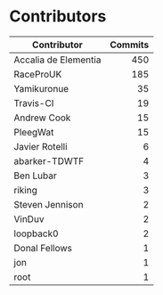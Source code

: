 Contributors
============


| Contributor | Commits |
|---|---:|
| Accalia de Elementia | 450 |
| RaceProUK | 185 |
| Yamikuronue | 35 |
| Travis-CI | 19 |
| Andrew Cook | 15 |
| PleegWat | 15 |
| Javier Rotelli | 6 |
| abarker-TDWTF | 4 |
| Ben Lubar | 3 |
| riking | 3 |
| Steven Jennison | 2 |
| VinDuv | 2 |
| loopback0 | 2 |
| Donal Fellows | 1 |
| jon | 1 |
| root | 1 |
